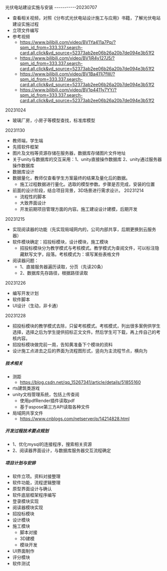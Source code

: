 
光伏电站建设实施与安装 -----------20230707

- 查看相关视频，对照《分布式光伏电站设计施工与应用》书籍，了解光伏电站建设实施过程
- 立项文件编写
- 参考视频
  - https://www.bilibili.com/video/BV1Ya411a7Pp/?spm_id_from=333.337.search-card.all.click&vd_source=52373ab2ee06b26a20b7de094e3b51f2
  - https://www.bilibili.com/video/BV1jR4y127J5/?spm_id_from=333.337.search-card.all.click&vd_source=52373ab2ee06b26a20b7de094e3b51f2
  - https://www.bilibili.com/video/BV1Ba411j7fW/?spm_id_from=333.337.search-card.all.click&vd_source=52373ab2ee06b26a20b7de094e3b51f2
  - https://www.bilibili.com/video/BV1p4411y7YY/?spm_id_from=333.337.search-card.all.click&vd_source=52373ab2ee06b26a20b7de094e3b51f2

 20231024
- 玻璃厂房，小房子等模型查找，标准库模型

20231130
- 教师端，学生端
- 先搭软件框架
- 图片及文档等资源存储在服务器，数据库存储图片文件地址
- 关于unity与数据库的交互采用：1、unity直接操作数据库 2、unity通过服务器操作数据库
- 数据库设计
- 数据量化，教师仅查看学生方案最终的结果及量化后的数据。
  - 施工过程数据进行量化。选取的模型参数。步骤是否完成，安装的位置
- 前面的设计阶段，结合项目背景，3D场景进行需求设计。
20231214
  - 流程性的脚本
  - 大致界面设计
  - 开发前期项目管理方面的内容。施工建设设计建模，后期开发

20231215
- 实现阅读器的功能（先实现局域网内的，公司内部共享，后期更换到云服务器）
- 软件模块确定：招投标模块，设计模块，施工模块
  - 招投标模块分为教学模式与考核模式。教学模式为查阅文件，可以标注隐藏默写文字，段落。考核模式为：填写某些表格文件
- 阅读器问题：
  - 1、直接服务器遍历读取，分页（先读20条）
  - 2、数据库先存路径，根据路径读取

20231226
- 编写开发计划
- 软件脚本
- UI设计（生动，非卡通）

20231228
- 招投标模块的教学模式去除，只留考核模式。考核模式，列出很多案例供学生选择，选择之后为学生提供招标正文文件。然后学生可下载，再上传自己的考核内容。
- 招投标模块做完前一周，告知黄准备下个模块的资料
- 设计施工点进去之后的界面为流程图形式，竖向为主流程节点，横向为

##### 技术相关
- 测距
  - https://blog.csdn.net/qq_15267341/article/details/51855160
- rts建筑类游戏
- unity文档管理系统，包括上传查阅
  - 使用pdfRender插件读取pdf
  - 基于aspose第三方API读取各种文件
- 局域网共享文件
  - https://www.cnblogs.com/netserver/p/14214828.html


##### 开发过程技术要点规划
- 1、优化mysql的连接程序，搜索相关资源
- 2、阅读器界面设计，与数据库服务器交互流程确定

##### 项目计划与安排
- 软件立项。资料对接整理
- 软件功能，流程逻辑整理
- 原型界面设计与确认
- 软件底层框架程序编写
- 登录模块实现
- 阅读器模块实现
- 招投标模块
- 设计模块
- 施工模块
  - 脚本对接
  - 3D建模
  - 模块开发
- UI界面制作
- 评分模块
- 软件测试